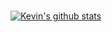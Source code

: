 ###
[![Kevin's github stats](https://github-readme-stats.vercel.app/api?username=KevMcCall)](https://github.com/KevMcCall/github-readme-stats)
<!--
**KevMcCall/KevMcCall** is a ✨ _special_ ✨ repository because its `README.md` (this file) appears on your GitHub profile.


